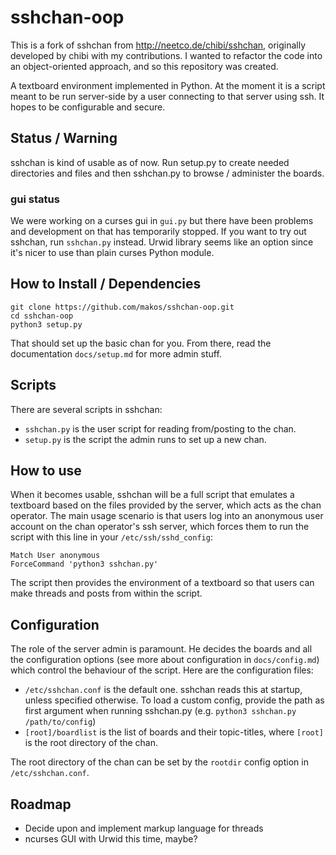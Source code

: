 sshchan-oop
=======

This is a fork of sshchan from http://neetco.de/chibi/sshchan, originally developed by chibi with my contributions. I wanted to refactor the code into an object-oriented approach, and so this repository was created.

A textboard environment implemented in Python. At the moment it is a script meant to be run server-side by a user connecting to that server using ssh. It hopes to be configurable and secure.

Status / Warning
---

sshchan is kind of usable as of now. Run setup.py to create needed directories and files and then sshchan.py to browse / administer the boards.

### gui status

We were working on a curses gui in `gui.py` but there have been problems and development on that has temporarily stopped. If you want to try out sshchan, run `sshchan.py` instead. Urwid library seems like an option since it's nicer to use than plain curses Python module.

How to Install / Dependencies
---

	git clone https://github.com/makos/sshchan-oop.git
	cd sshchan-oop
	python3 setup.py
That should set up the basic chan for you. From there, read the documentation `docs/setup.md` for more admin stuff.

Scripts
---
There are several scripts in sshchan:
* `sshchan.py` is the user script for reading from/posting to the chan.
* `setup.py` is the script the admin runs to set up a new chan.

How to use
---

When it becomes usable, sshchan will be a full script that emulates a textboard based on the files provided by the server, which acts as the chan operator. The main usage scenario is that users log into an anonymous user account on the chan operator's ssh server, which forces them to run the script with this line in your `/etc/ssh/sshd_config`:
	
    Match User anonymous
    ForceCommand 'python3 sshchan.py'
The script then provides the environment of a textboard so that users can make threads and posts from within the script.

Configuration
---

The role of the server admin is paramount. He decides the boards and all the configuration options (see more about configuration in `docs/config.md`) which control the behaviour of the script. Here are the configuration files:
* `/etc/sshchan.conf` is the default one. sshchan reads this at startup, unless specified otherwise. To load a custom config, provide the path as first argument when running sshchan.py (e.g. `python3 sshchan.py /path/to/config`)
* `[root]/boardlist` is the list of boards and their topic-titles, where `[root]` is the root directory of the chan.

The root directory of the chan can be set by the `rootdir` config option in `/etc/sshchan.conf`.

Roadmap
---

* Decide upon and implement markup language for threads
* ncurses GUI with Urwid this time, maybe?
